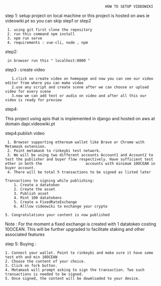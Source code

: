 

                                                  HOW TO SETUP VIDEOWIKI

step 1: setup project on local machine or this project is hosted on aws ie videowiki.pt so you can skip step1 or step2

     1. using git first clone the repository 
     2. run this command npm install
     3. npm run serve
     4. requirements : vue-cli, node , npm

step2:

     in browser run this " localhost:8000 "

step3 : create video

       1.click on create video on homepage and now you can see our video editor from where you can make video
       2.use any script and create scene after we can choose or upload video for every scene
       3.now we can add text or audio on video and after all this our video is ready for preview 

step4:

This project using apis  that is implemented in django and hosted on aws at domain dapi.videowiki.pt 

step4:publish video

     1. Browser supporting ethereum wallet like Brave or Chrome with Metamask extension.
     2. Point metamask to rinkeybi test network.
     3. We will be using two different accounts Account1 and Account2 to test the publisher and buyer flow respectively. Have sufficient test ether in both the                    accounts with minimum 10OCEAN in buyer account.
     4. There will be total 5 transactions to be signed as listed later

    Transactions to signing while publishing:
        1. Create a datatoken
        2. Create the asset
        3. Publish asset
        4. Mint 100 datatokens
        5. Create a FixedRateExchange
        6. Alllow videowiki to exchange your crypto

    5. Congratulations your content is now published

Note : For the moment a fixed exchange is created with 1 datatoken costing 10OCEAN. This will be further upgraded to facilitate staking and other associated features

step 5: Buying :

    1. Connect your wallet. Point to rinkeybi and make sure it have some test eth and min 10OCEAN
    2. Choose the content of your choice.
    3. Click on fork button.
    4. Metamask will prompt asking to sign the transaction. Two such transactions is needed to be signed.
    5. Once signed, the content will be dowmloaded to your device.

